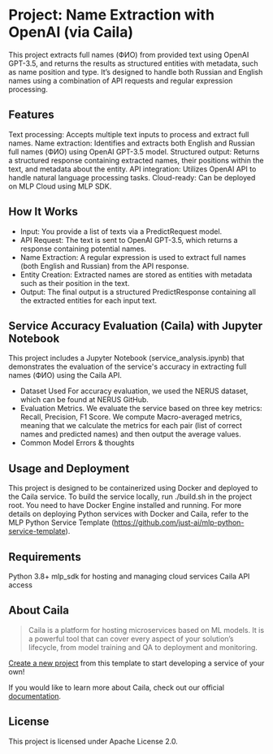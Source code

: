# Project: Name Extraction with OpenAI (via Caila)

This project extracts full names (ФИО) from provided text using OpenAI GPT-3.5, and returns the results as structured entities with metadata, such as name position and type. It’s designed to handle both Russian and English names using a combination of API requests and regular expression processing.

## Features
Text processing: Accepts multiple text inputs to process and extract full names.
Name extraction: Identifies and extracts both English and Russian full names (ФИО) using OpenAI GPT-3.5 model.
Structured output: Returns a structured response containing extracted names, their positions within the text, and metadata about the entity.
API integration: Utilizes OpenAI API to handle natural language processing tasks.
Cloud-ready: Can be deployed on MLP Cloud using MLP SDK.

## How It Works
- Input: You provide a list of texts via a PredictRequest model.
- API Request: The text is sent to OpenAI GPT-3.5, which returns a response containing potential names.
- Name Extraction: A regular expression is used to extract full names (both English and Russian) from the API response.
- Entity Creation: Extracted names are stored as entities with metadata such as their position in the text.
- Output: The final output is a structured PredictResponse containing all the extracted entities for each input text.

## Service Accuracy Evaluation (Caila) with Jupyter Notebook
This project includes a Jupyter Notebook (service_analysis.ipynb) that demonstrates the evaluation of the service's accuracy in extracting full names (ФИО) using the Caila API.
- Dataset Used
For accuracy evaluation, we used the NERUS dataset, which can be found at NERUS GitHub.
- Evaluation Metrics. 
We evaluate the service based on three key metrics: Recall, Precision, F1 Score.
We compute Macro-averaged metrics, meaning that we calculate the metrics for each pair (list of correct names and predicted names) and then output the average values.
- Common Model Errors & thoughts

## Usage and Deployment
This project is designed to be containerized using Docker and deployed to the Caila service.
To build the service locally, run ./build.sh in the project root. You need to have Docker Engine installed and running.
For more details on deploying Python services with Docker and Caila, refer to the MLP Python Service Template (https://github.com/just-ai/mlp-python-service-template).

## Requirements
Python 3.8+
mlp_sdk for hosting and managing cloud services
Caila API access

## About Caila
> Caila is a platform for hosting microservices based on ML models.
> It is a powerful tool that can cover every aspect of your solution’s lifecycle, from model training and QA to deployment and monitoring.

[Create a new project](https://github.com/new?template_name=mlp-python-service-template&template_owner=just-ai) from this template to start developing a service of your own!

If you would like to learn more about Caila, check out our official [documentation](https://docs.caila.io/).

## License

This project is licensed under Apache License 2.0.
